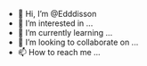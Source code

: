- 👋 Hi, I’m @Edddisson
- 👀 I’m interested in ...
- 🌱 I’m currently learning ...
- 💞️ I’m looking to collaborate on ...
- 📫 How to reach me ...

<!---
Edddisson/Edddisson is a ✨ special ✨ repository because its `README.md` (this file) appears on your GitHub profile.
You can click the Preview link to take a look at your changes.
--->
